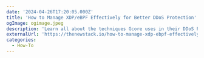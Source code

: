 ```yaml
---
date: '2024-04-26T17:20:05.000Z'
title: 'How to Manage XDP/eBPF Effectively for Better DDoS Protection'
ogImage: ogimage.jpeg
description: 'Learn all about the techniques Gcore uses in their DDoS Protection product to effectively use xDP/eBPF'
externalUrl: 'https://thenewstack.io/how-to-manage-xdp-ebpf-effectively-for-better-ddos-protection/'
categories:
  - How-To
---
```

